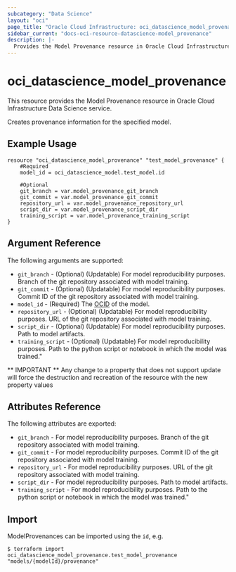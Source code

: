 ```yaml
---
subcategory: "Data Science"
layout: "oci"
page_title: "Oracle Cloud Infrastructure: oci_datascience_model_provenance"
sidebar_current: "docs-oci-resource-datascience-model_provenance"
description: |-
  Provides the Model Provenance resource in Oracle Cloud Infrastructure Data Science service
---
```


# oci_datascience_model_provenance
This resource provides the Model Provenance resource in Oracle Cloud Infrastructure Data Science service.

Creates provenance information for the specified model.

## Example Usage

```hcl
resource "oci_datascience_model_provenance" "test_model_provenance" {
	#Required
	model_id = oci_datascience_model.test_model.id

	#Optional
	git_branch = var.model_provenance_git_branch
	git_commit = var.model_provenance_git_commit
	repository_url = var.model_provenance_repository_url
	script_dir = var.model_provenance_script_dir
	training_script = var.model_provenance_training_script
}
```

## Argument Reference

The following arguments are supported:

* `git_branch` - (Optional) (Updatable) For model reproducibility purposes. Branch of the git repository associated with model training.
* `git_commit` - (Optional) (Updatable) For model reproducibility purposes. Commit ID of the git repository associated with model training.
* `model_id` - (Required) The [OCID](https://docs.cloud.oracle.com/iaas/Content/General/Concepts/identifiers.htm) of the model.
* `repository_url` - (Optional) (Updatable) For model reproducibility purposes. URL of the git repository associated with model training.
* `script_dir` - (Optional) (Updatable) For model reproducibility purposes. Path to model artifacts.
* `training_script` - (Optional) (Updatable) For model reproducibility purposes. Path to the python script or notebook in which the model was trained." 


** IMPORTANT **
Any change to a property that does not support update will force the destruction and recreation of the resource with the new property values

## Attributes Reference

The following attributes are exported:

* `git_branch` - For model reproducibility purposes. Branch of the git repository associated with model training.
* `git_commit` - For model reproducibility purposes. Commit ID of the git repository associated with model training.
* `repository_url` - For model reproducibility purposes. URL of the git repository associated with model training.
* `script_dir` - For model reproducibility purposes. Path to model artifacts.
* `training_script` - For model reproducibility purposes. Path to the python script or notebook in which the model was trained." 

## Import

ModelProvenances can be imported using the `id`, e.g.

```
$ terraform import oci_datascience_model_provenance.test_model_provenance "models/{modelId}/provenance" 
```

